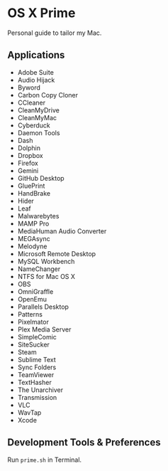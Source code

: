 # OS X Prime
Personal guide to tailor my Mac.

## Applications

- Adobe Suite
- Audio Hijack
- Byword
- Carbon Copy Cloner
- CCleaner
- CleanMyDrive
- CleanMyMac
- Cyberduck
- Daemon Tools
- Dash
- Dolphin
- Dropbox
- Firefox
- Gemini
- GitHub Desktop
- GluePrint
- HandBrake
- Hider
- Leaf
- Malwarebytes
- MAMP Pro
- MediaHuman Audio Converter
- MEGAsync
- Melodyne
- Microsoft Remote Desktop
- MySQL Workbench
- NameChanger
- NTFS for Mac OS X
- OBS
- OmniGraffle
- OpenEmu
- Parallels Desktop
- Patterns
- Pixelmator
- Plex Media Server
- SimpleComic
- SiteSucker
- Steam
- Sublime Text
- Sync Folders
- TeamViewer
- TextHasher
- The Unarchiver
- Transmission
- VLC
- WavTap
- Xcode

## Development Tools & Preferences

Run `prime.sh` in Terminal.
